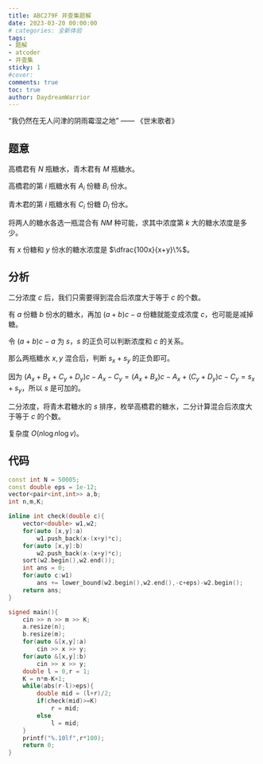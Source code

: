 ```yaml
---
title: ABC279F 并查集题解
date: 2023-03-20 00:00:00
# categories: 全新体验
tags:
- 题解
- atcoder
- 并查集
sticky: 1
#cover:
comments: true
toc: true
author: DaydreamWarrior
---
```


“我仍然在无人问津的阴雨霉湿之地”   —— 《世末歌者》

## 题意

高橋君有 $N$ 瓶糖水，青木君有 $M$ 瓶糖水。

高橋君的第 $i$ 瓶糖水有 $A_i$ 份糖 $B_i$ 份水。

青木君的第 $i$ 瓶糖水有 $C_i$ 份糖 $D_i$ 份水。

将两人的糖水各选一瓶混合有 $NM$ 种可能，求其中浓度第 $k$ 大的糖水浓度是多少。

有 $x$ 份糖和 $y$ 份水的糖水浓度是 $\dfrac{100x}{x+y}\%$。

## 分析

二分浓度 $c$ 后，我们只需要得到混合后浓度大于等于 $c$ 的个数。

有 $a$ 份糖 $b$ 份水的糖水，再加 $(a+b)c-a$ 份糖就能变成浓度 $c$，也可能是减掉糖。

令 $(a+b)c-a$ 为 $s$，$s$ 的正负可以判断浓度和 $c$ 的关系。

那么两瓶糖水 $x,y$ 混合后，判断 $s_x+s_y$ 的正负即可。

因为 $(A_x+B_x+C_y+D_y)c-A_x-C_y=(A_x+B_x)c-A_x+(C_y+D_y)c-C_y=s_x+s_y$，所以 $s$ 是可加的。

二分浓度，将青木君糖水的 $s$ 排序，枚举高橋君的糖水，二分计算混合后浓度大于等于 $c$ 的个数。

复杂度 $O(n \log n \log v)$。

## 代码
```cpp
const int N = 50005;
const double eps = 1e-12;
vector<pair<int,int>> a,b;
int n,m,K;

inline int check(double c){
    vector<double> w1,w2;
    for(auto [x,y]:a)
        w1.push_back(x-(x+y)*c);
    for(auto [x,y]:b)
        w2.push_back(x-(x+y)*c);
    sort(w2.begin(),w2.end());
    int ans = 0;
    for(auto c:w1)
        ans += lower_bound(w2.begin(),w2.end(),-c+eps)-w2.begin();
    return ans;
}

signed main(){
    cin >> n >> m >> K;
    a.resize(n);
    b.resize(m);
    for(auto &[x,y]:a)
        cin >> x >> y;
    for(auto &[x,y]:b)
        cin >> x >> y;
    double l = 0,r = 1;
    K = n*m-K+1;
    while(abs(r-l)>eps){
        double mid = (l+r)/2;
        if(check(mid)>=K)
            r = mid;
        else
            l = mid;
    }
    printf("%.10lf",r*100);
    return 0;
}
```